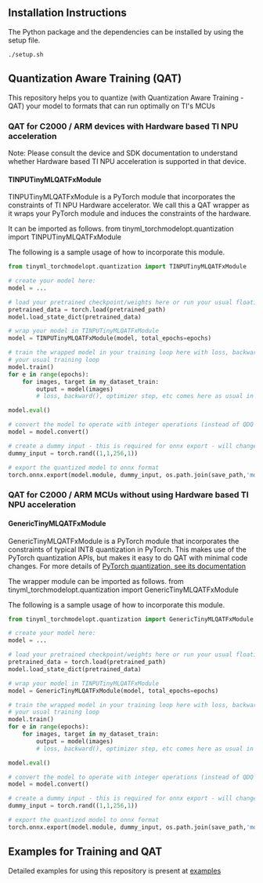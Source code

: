 ## Installation Instructions

The Python package and the dependencies can be installed by using the setup file.

```commandline
./setup.sh
```

## Quantization Aware Training (QAT)
This repository helps you to quantize (with Quantization Aware Training - QAT) your model to formats that can run optimally on TI's MCUs

### QAT for C2000 / ARM devices with Hardware based TI NPU acceleration
Note: Please consult the device and SDK documentation to understand whether Hardware based TI NPU acceleration is supported in that device. 

#### TINPUTinyMLQATFxModule 
TINPUTinyMLQATFxModule is a PyTorch module that incorporates the constraints of TI NPU Hardware accelerator. We call this a QAT wrapper as it wraps your PyTorch module and induces the constraints of the hardware.

It can be imported as follows.
from tinyml_torchmodelopt.quantization import TINPUTinyMLQATFxModule

The following is a sample usage of how to incorporate this module. 

```python
from tinyml_torchmodelopt.quantization import TINPUTinyMLQATFxModule

# create your model here:
model = ...

# load your pretrained checkpoint/weights here or run your usual floating-point training
pretrained_data = torch.load(pretrained_path)
model.load_state_dict(pretrained_data)

# wrap your model in TINPUTinyMLQATFxModule
model = TINPUTinyMLQATFxModule(model, total_epochs=epochs)

# train the wrapped model in your training loop here with loss, backward, optimizer, etc.
# your usual training loop
model.train()
for e in range(epochs):
    for images, target in my_dataset_train:
        output = model(images)
        # loss, backward(), optimizer step, etc comes here as usual in training

model.eval()

# convert the model to operate with integer operations (instead of QDQ FakeQuantize operations)
model = model.convert()

# create a dummy input - this is required for onnx export - will change depending on your model.
dummy_input = torch.rand((1,1,256,1))

# export the quantized model to onnx format
torch.onnx.export(model.module, dummy_input, os.path.join(save_path,'model_int8.onnx'), input_names=['input'])
```


### QAT for C2000 / ARM MCUs without using Hardware based TI NPU acceleration

#### GenericTinyMLQATFxModule 
GenericTinyMLQATFxModule is a PyTorch module that incorporates the constraints of typical INT8 quantization in PyTorch. This makes use of the PyTorch quantization APIs, but makes it easy to do QAT with minimal code changes. For more details of [PyTorch quantization, see its documentation](https://pytorch.org/docs/stable/quantization.html)

The wrapper module can be imported as follows.
from tinyml_torchmodelopt.quantization import GenericTinyMLQATFxModule

The following is a sample usage of how to incorporate this module. 

```python
from tinyml_torchmodelopt.quantization import GenericTinyMLQATFxModule

# create your model here:
model = ...

# load your pretrained checkpoint/weights here or run your usual floating-point training
pretrained_data = torch.load(pretrained_path)
model.load_state_dict(pretrained_data)

# wrap your model in TINPUTinyMLQATFxModule
model = GenericTinyMLQATFxModule(model, total_epochs=epochs)

# train the wrapped model in your training loop here with loss, backward, optimizer, etc.
# your usual training loop
model.train()
for e in range(epochs):
    for images, target in my_dataset_train:
        output = model(images)
        # loss, backward(), optimizer step, etc comes here as usual in training

model.eval()

# convert the model to operate with integer operations (instead of QDQ FakeQuantize operations)
model = model.convert()

# create a dummy input - this is required for onnx export - will change depending on your model.
dummy_input = torch.rand((1,1,256,1))

# export the quantized model to onnx format
torch.onnx.export(model.module, dummy_input, os.path.join(save_path,'model_int8.onnx'), input_names=['input'])
```


## Examples for Training and QAT
Detailed examples for using this repository is present at [examples](./examples/)
